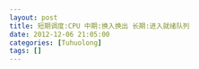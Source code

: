 ```yaml
---
layout: post
title: 短期调度:CPU 中期:换入换出 长期:进入就绪队列
date: 2012-12-06 21:05:00
categories: [Tuhuolong]
tags: []
---
```

    